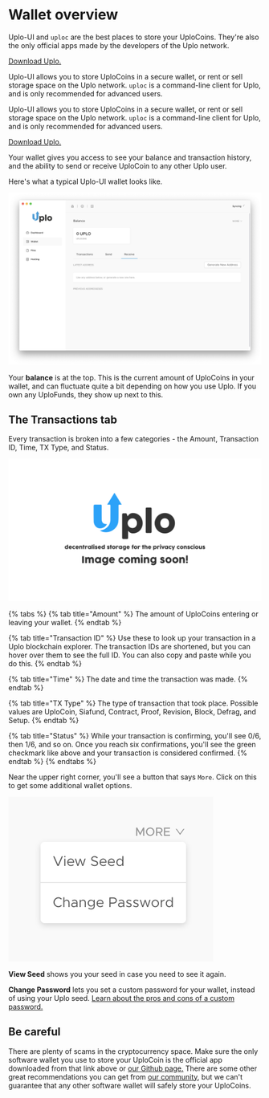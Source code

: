 # Wallet overview

Uplo-UI and `uploc` are the best places to store your UploCoins. They're also the only official apps made by the developers of the Uplo network.

[Download Uplo.](http://uplo.tech/get-started)

Uplo-UI allows you to store UploCoins in a secure wallet, or rent or sell storage space on the Uplo network. `uploc` is a command-line client for Uplo, and is only recommended for advanced users.

Uplo-UI allows you to store UploCoins in a secure wallet, or rent or sell storage space on the Uplo network. `uploc` is a command-line client for Uplo, and is only recommended for advanced users.

[Download Uplo.](http://uplo.tech/get-started)

Your wallet gives you access to see your balance and transaction history, and the ability to send or receive UploCoin to any other Uplo user.

Here's what a typical Uplo-UI wallet looks like.

![](../.gitbook/assets/address-1.png)

Your **balance** is at the top. This is the current amount of UploCoins in your wallet, and can fluctuate quite a bit depending on how you use Uplo. If you own any UploFunds, they show up next to this.

## The Transactions tab

Every transaction is broken into a few categories - the Amount, Transaction ID, Time, TX Type, and Status.

![](../.gitbook/assets/coming-soon-01.png)

{% tabs %}
{% tab title="Amount" %}
The amount of UploCoins entering or leaving your wallet.
{% endtab %}

{% tab title="Transaction ID" %}
Use these to look up your transaction in a Uplo blockchain explorer. The transaction IDs are shortened, but you can hover over them to see the full ID. You can also copy and paste while you do this.
{% endtab %}

{% tab title="Time" %}
The date and time the transaction was made.
{% endtab %}

{% tab title="TX Type" %}
The type of transaction that took place. Possible values are UploCoin, Siafund, Contract, Proof, Revision, Block, Defrag, and Setup.
{% endtab %}

{% tab title="Status" %}
While your transaction is confirming, you'll see 0/6, then 1/6, and so on. Once you reach six confirmations, you'll see the green checkmark like above and your transaction is considered confirmed.
{% endtab %}
{% endtabs %}

Near the upper right corner, you'll see a button that says `More`. Click on this to get some additional wallet options.

![](../.gitbook/assets/wallet-2%20%282%29%20%283%29%20%281%29.png)

**View Seed** shows you your seed in case you need to see it again.

**Change Password** lets you set a custom password for your wallet, instead of using your Uplo seed. [Learn about the pros and cons of a custom password.](how-do-i-change-my-uplo-wallet-password.md)

## Be careful

There are plenty of scams in the cryptocurrency space. Make sure the only software wallet you use to store your UploCoin is the official app downloaded from that link above or [our Github page.](https://github.com/uplo-tech/uplo-UI/tags) There are some other great recommendations you can get from [our community](https://discord.gg/uplo), but we can't guarantee that any other software wallet will safely store your UploCoins.

